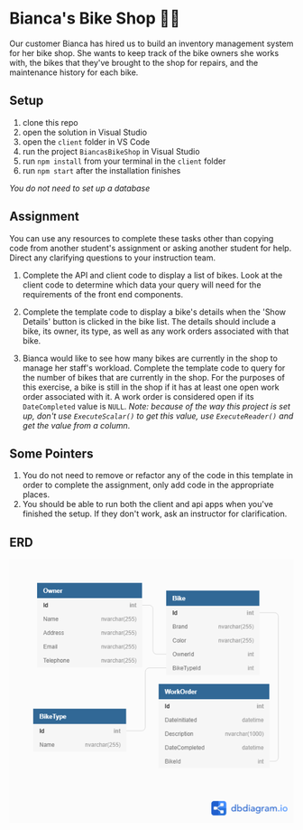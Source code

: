 # Bianca's Bike Shop 🚴‍♂️
Our customer Bianca has hired us to build an inventory management system for her bike shop. She wants to keep track of the bike owners she works with, the bikes that they've brought to the shop for repairs, and the maintenance history for each bike. 

## Setup
1. clone this repo
1. open the solution in Visual Studio
1. open the `client` folder in VS Code
1. run the project `BiancasBikeShop` in Visual Studio
1. run `npm install` from your terminal in the `client` folder
1. run `npm start` after the installation finishes

_You do not need to set up a database_

## Assignment
You can use any resources to complete these tasks other than copying code from another student's assignment or asking another student for help. Direct any clarifying questions to your instruction team. 
1. Complete the API and client code to display a list of bikes. Look at the client code to determine which data your query will need for the requirements of the front end components.

1. Complete the template code to display a bike's details when the 'Show Details' button is clicked in the bike list. The details should include a bike, its owner, its type, as well as any work orders associated with that bike. 

1. Bianca would like to see how many bikes are currently in the shop to manage her staff's workload. Complete the template code to query for the number of bikes that are currently in the shop. For the purposes of this exercise, a bike is still in the shop if it has at least one open work order associated with it. A work order is considered open if its `DateCompleted` value is `NULL`. _Note: because of the way this project is set up, don't use `ExecuteScalar()` to get this value, use `ExecuteReader()` and get the value from a column_. 

## Some Pointers
1. You do not need to remove or refactor any of the code in this template in order to complete the assignment, only add code in the appropriate places.
1. You should be able to run both the client and api apps when you've finished the setup. If they don't work, ask an instructor for clarification.  

## ERD
![ERD](./BiancasBikeShop.png)
